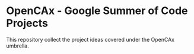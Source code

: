 # OpenCAx - Google Summer of Code Projects

This repository collect the project ideas covered under the OpenCAx umbrella.

